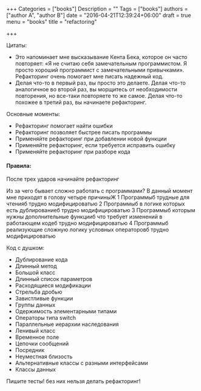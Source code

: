 +++
Categories = ["books"]
Description = ""
Tags = ["books"]
authors = ["author A", "author B"]
date = "2016-04-21T12:39:24+06:00"
draft = true
menu = "books"
title = "refactoring"

+++

Цитаты:

* Это напоминает мне высказывание Кента Бека, которое он часто повторяет: «Я не считаю себя
замечательным программистом. Я просто хороший программист с замечательными привычками». Рефакторинг
очень помогает мне писать надежный код.
* Делая что-то в первый раз, вы просто
это делаете. Делая что-то аналогичное во второй раз, вы морщитесь от необходимости повторения, но все-таки
повторяете то же самое. Делая что-то похожее в третий раз, вы начинаете рефакторинг.

Основные моменты:
* Рефакторинг помогает найти ошибки
* Рефакторинг позволяет быстрее писать программы
* Применяйте рефакторинг при добавлении новой функции
* Применяйте рефакторинг, если требуется исправить ошибку
* Применяйте рефакторинг при разборе кода


#### Правила:
После трех ударов начинайте рефакторинг

Из за чего бывает сложно работать с программами?
В данный момент мне приходят в голову четыре причиныЖ
1 Программыб трудные для чтенияб трудно модифицироватью
2 Программыб в логике которых есть дублированиеб трудно модифицироватью
3 Программыб которым нужны дополнительные функцииб что требует изменений в работающем кодеб
трудно модифицироватью
4 Программыб реализующие сложную логику условных операторовб трудно модифицироватью

Код с душком:
* Дублирование кода
* Длинный метод
* Большой класс
* Длинный список параметров
* Расходящиеся модификации
* Стрельба дробью
* Завистливые функции
* Группы данных
* Одержимость элементарными типами
* Операторы типа switch
* Параллельные иерархии наследования
* Ленивый класс
* Временное поле
* Цепочки сообщений
* Посредник
* Неуместная близость
* Альтернативные классы с разными интерфейсами
* Классы данных

Пишите тесты! без них нельзя делать рефакторинг!




